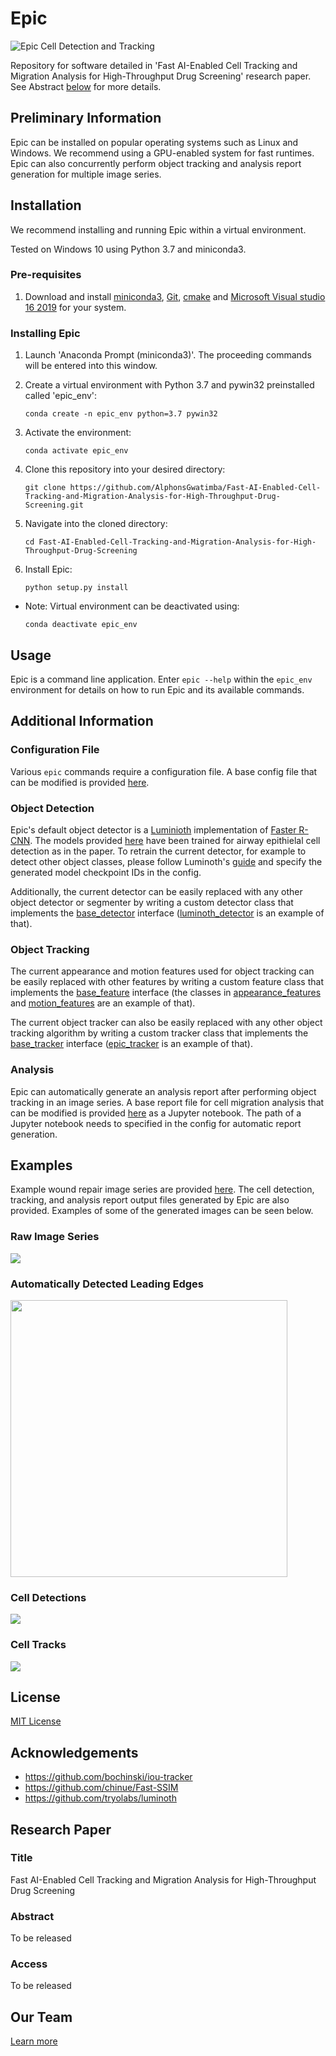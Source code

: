 # Epic

![](misc/images/raw_img_vs_all_tracked_cells.png?raw=true "Epic Cell Detection and Tracking")

Repository for software detailed in 'Fast AI-Enabled Cell Tracking and Migration Analysis for High-Throughput Drug Screening' research paper. See Abstract [below](#research-paper-abstract) for more details.

## Preliminary Information

Epic can be installed on popular operating systems such as Linux and Windows. We recommend using a GPU-enabled system for fast runtimes. Epic can also concurrently perform object tracking and analysis report generation for multiple image series.

## Installation

We recommend installing and running Epic within a virtual environment.

Tested on Windows 10 using Python 3.7 and miniconda3.

### Pre-requisites

1. Download and install [miniconda3](https://docs.conda.io/en/latest/miniconda.html), [Git](https://git-scm.com/downloads), [cmake](https://cmake.org/download/) and [Microsoft Visual studio 16 2019](https://visualstudio.microsoft.com/downloads/) for your system.

### Installing Epic
1. Launch 'Anaconda Prompt (miniconda3)'. The proceeding commands will be entered into this window.

2. Create a virtual environment with Python 3.7 and pywin32 preinstalled called 'epic_env':

    ```conda create -n epic_env python=3.7 pywin32```

3. Activate the environment:

   ```conda activate epic_env```


4. Clone this repository into your desired directory:

   ```git clone https://github.com/AlphonsGwatimba/Fast-AI-Enabled-Cell-Tracking-and-Migration-Analysis-for-High-Throughput-Drug-Screening.git```

5. Navigate into the cloned directory:

    ```cd Fast-AI-Enabled-Cell-Tracking-and-Migration-Analysis-for-High-Throughput-Drug-Screening```

6. Install Epic:

   ```python setup.py install```

- Note:  Virtual environment can be deactivated using:

   ```conda deactivate epic_env```

## Usage

Epic is a command line application. Enter `epic --help` within the `epic_env` environment for details on how to run Epic and its available commands.
## Additional Information

### Configuration File

Various ```epic``` commands require a configuration file. A base config file that can be modified is provided [here](misc/configs/config.yaml).

### Object Detection

Epic's default object detector is a [Luminioth](https://github.com/tryolabs/luminoth) implementation of [Faster R-CNN](https://arxiv.org/abs/1506.01497). The models provided [here](epic/detection/models/luminoth/checkpoints) have been trained for airway epithielal cell detection as in the paper. To retrain the current detector, for example to detect other object classes, please follow Luminoth's [guide](https://luminoth.readthedocs.io/en/latest/usage/training.html) and specify the generated model checkpoint IDs in the config.

Additionally, the current detector can be easily replaced with any other object detector or segmenter by writing a custom detector class that implements the [base_detector](epic/detection/base_detector.py) interface ([luminoth_detector](epic/detection/luminoth_detector.py) is an example of that).

### Object Tracking

The current appearance and motion features used for object tracking can be easily replaced with other features by writing a custom feature class that implements the [base_feature](epic/features/base_feature.py) interface (the classes in [appearance_features](epic/features/appearance_features.py) and [motion_features](epic/features/motion_features.py) are an example of that).

The current object tracker can also be easily replaced with any other object tracking algorithm by writing a custom tracker class that implements the [base_tracker](epic/detection/base_detector.py) interface ([epic_tracker](epic/detection/luminoth_detector.py) is an example of that).
### Analysis

Epic can automatically generate an analysis report after performing object tracking in an image series. A base report file for cell migration analysis that can be modified is provided [here](misc/notebooks/report.ipynb) as a Jupyter notebook. The path of a Jupyter notebook needs to specified in the config for automatic report generation.



## Examples

Example wound repair image series are provided [here](examples/). The cell detection, tracking, and analysis report output files generated by Epic are also provided. Examples of some of the generated images can be seen below.

### Raw Image Series

<img src="misc/images/raw_img_series.gif"/>


### Automatically Detected Leading Edges

<img src="misc/images/leading_edges.png" width="443"/>

### Cell Detections

<img src="misc/images/all_detections.gif"/>

### Cell Tracks

<img src="misc/images/all_tracks.gif"/>

## License

[MIT License](LICENSE)

## Acknowledgements

- https://github.com/bochinski/iou-tracker
- https://github.com/chinue/Fast-SSIM
- https://github.com/tryolabs/luminoth

## Research Paper <a name="research-paper-abstract"></a>

### Title
Fast AI-Enabled Cell Tracking and Migration Analysis for High-Throughput Drug Screening

### Abstract
To be released

### Access
To be released

## Our Team
[Learn more](https://walyanrespiratory.telethonkids.org.au/our-research/focus-areas/artifical-intelligence/)
